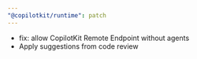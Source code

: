 ```yaml
---
"@copilotkit/runtime": patch
---
```


- fix: allow CopilotKit Remote Endpoint without agents
- Apply suggestions from code review
